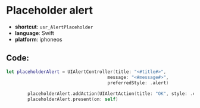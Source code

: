 # Placeholder alert
- **shortcut**: `usr_AlertPlaceholder`
- **language**: Swift
- **platform**: iphoneos


## Code:
```swift
let placeholderAlert = UIAlertController(title: "<#title#>",
                                      message: "<#message#>",
                                      preferredStyle: .alert)
        
        placeholderAlert.addAction(UIAlertAction(title: "OK", style: .cancel, handler: nil))
        placeholderAlert.present(on: self)
```